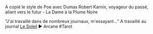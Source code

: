 A copié le style de Poe avec Dumas
Robert Karnix, voyageur du passé, allant vers le futur - La Dame à la Plume Noire

"J'ai travaillé dans de nombreux journaux, m'essayant..."
A travaillé au journal [Le Soleil](https://data.bnf.fr/34448457/le_soleil__paris__1865_/) ► Arcane #Tarot


